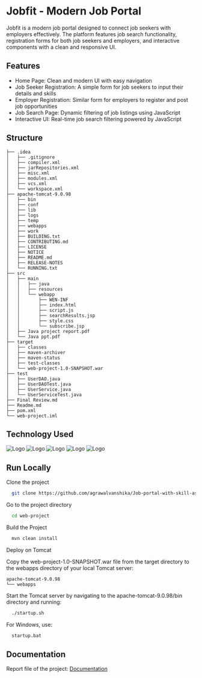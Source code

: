 
# Jobfit - Modern Job Portal

Jobfit is a modern job portal designed to connect job seekers with employers effectively. The platform features job search functionality, registration forms for both job seekers and employers, and interactive components with a clean and responsive UI.

## Features

- Home Page: Clean and modern UI with easy navigation
- Job Seeker Registration: A simple form for job seekers to input their details and skills
- Employer Registration: Similar form for employers to register and post job opportunities
- Job Search Page: Dynamic filtering of job listings using JavaScript
- Interactive UI: Real-time job search filtering powered by JavaScript


## Structure

```
├── .idea  
│   ├── .gitignore  
│   ├── compiler.xml  
│   ├── jarRepositories.xml  
│   ├── misc.xml  
│   ├── modules.xml  
│   ├── vcs.xml  
│   └── workspace.xml  
├── apache-tomcat-9.0.98  
│   ├── bin  
│   ├── conf  
│   ├── lib  
│   ├── logs  
│   ├── temp
│   ├── webapps
│   ├── work
│   ├── BUILDING.txt
│   ├── CONTRIBUTING.md
│   ├── LICENSE
│   ├── NOTICE
│   ├── README.md
│   ├── RELEASE-NOTES
│   └── RUNNING.txt
├── src
│   ├── main
│   │   ├── java
│   │   ├── resources
│   │   └── webapp
│   │       ├── WEN-INF
│   │       ├── index.html
│   │       ├── script.js
│   │       ├── searchResults.jsp
│   │       ├── style.css
│   │       └── subscribe.jsp
│   ├── Java project report.pdf
│   └── Java ppt.pdf
├── target
│   ├── classes
│   ├── maven-archiver
│   ├── maven-status
│   ├── test-classes
│   └── web-project-1.0-SNAPSHOT.war
├── test
│   ├── UserDAO.java
│   ├── UserDAOTest.java
│   ├── UserService.java
│   └── UserServiceTest.java
├── Final Review.md
├── Readme.md
├── pom.xml
└── web-project.iml

```
## Technology Used

![Logo](https://encrypted-tbn0.gstatic.com/images?q=tbn:ANd9GcReLb6hLk5P0qkPAv4gruk0sshrS_V45qHxIQ&s) ![Logo](https://encrypted-tbn0.gstatic.com/images?q=tbn:ANd9GcT6935wo8bLZh5FeafJEffqWKDOpNpx6UE5bg&s)
![Logo](https://encrypted-tbn0.gstatic.com/images?q=tbn:ANd9GcSFfShxyzGCEk3mGJnhLuh1CiYyZqTu2sO6zg&s) ![Logo](https://encrypted-tbn0.gstatic.com/images?q=tbn:ANd9GcRykqUCa32TIYKkYsVpULbUcDFOeyswAFw_Rg&s)
![Logo](https://static-00.iconduck.com/assets.00/javascript-js-icon-256x256-2o2kq55k.png)

## Run Locally

Clone the project

```bash
  git clone https://github.com/agrawalvanshika/Job-portal-with-skill-assessment/
```

Go to the project directory

```bash
  cd web-project
```

Build the Project

```bash
  mvn clean install
```

Deploy on Tomcat

Copy the web-project-1.0-SNAPSHOT.war file from the target directory to the webapps directory of your local Tomcat server:
```
apache-tomcat-9.0.98
└── webapps
```
Start the Tomcat server by navigating to the apache-tomcat-9.0.98/bin directory and running:

```bash
  ./startup.sh
```
For Windows, use:

```bash
  startup.bat
```

## Documentation

Report file of the project: [Documentation](https://github.com/agrawalvanshika/Job-portal-with-skill-assessment/blob/main/src/main/Java%20project%20report.pdf)


